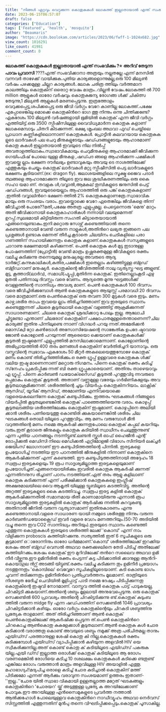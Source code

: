 ```yaml
---
title: "നിങ്ങൾ ഏറ്റവും വെറുക്കുന്ന കൊതുകുകള്‍ ലോകത്ത് ഇല്ലാതായാല്‍ എന്ത് സംഭവിക്കും ?"
date: 2023-06-15T06:57:07
draft: false
categories: ["Education"]
tags: ['Featured', 'health', 'mosquito']
author: "Beaumaris"
image: "https://cdn.boolokam.com/articles/2023/06/fwff-1-1024x682.jpg"
view_count: 1016291
like_count: 41981
comment_count: 0
---
```


**ലോകത്ത് കൊതുകുകള്‍ ഇല്ലാതായാല്‍ എന്ത് സംഭവിക്കും ?⭐** **അറിവ് തേടുന്ന പാവം പ്രവാസി** ????എന്ത് സംഭവിക്കാനാ അത്രയും നല്ലതല്ലേ എന്ന് മനസില്‍ വന്നവര്‍ താഴേക്ക് വായിക്കുക.പുതിയ കാര്യങ്ങളൊന്നുമല്ല,ഒരു 100 മില്യണ്‍ വര്‍ഷം പഴക്കമുള്ള ചില്ലറ കാര്യങ്ങള്‍..ലോക ചരിത്ര ത്തിലും വര്‍ത്തമാന കാലത്തിലും കൊതുകിന് ഒരൊറ്റ വേഷം മാത്രം..വില്ലന്‍ വേഷം.ലോകത്തി ല്‍ 700 million ആളുകള്‍ ഓരോ വര്‍ഷവും കൊതുകുജന്യ രോഗങ്ങ ള്‍ക്ക് ചികിത്സ തേടുന്നു,1 മില്യണ്‍ ആളുകള്‍ മരണപ്പെടുന്നു. ഇത്രത്തോളം വെറുക്കപ്പെട്ട,ശപിക്കപ്പെട്ട ഒരു ജീവി വര്‍ഗ്ഗം വേറേ കാണില്ല ലോകത്ത്.പക്ഷേ എപ്പോഴെങ്കിലു മൊക്കെ കൊതുകിന്‍റെ ഭാഗ ത്തു നിന്നും ഒന്നു ചിന്തിക്കണ്ടേ?ഏകദേശം 100 മില്യണ്‍ വര്‍ഷങ്ങളായി ഭൂമിയില്‍ കൊതുക് എന്ന ജീവി വര്‍ഗ്ഗം എത്തിയിട്ട്.ഒരു 3500 സ്പീഷീസിലുള്ള വൈവിധ്യമാര്‍ന്ന കൊതുകു കളാണ് ലോകമെമ്പാടും ചിതറി കിടക്കുന്നത്. ഭക്ഷ്യ ശൃംഖല അഥവാ ഫുഡ് ചെയ്നിലെ പ്രാധാന കണ്ണികളിലൊന്നാണ് കൊതുകുകള്‍. പ്രോട്ടീന്‍ കലവറയായ കൊതുകുക ളുടെ ലാര്‍വകള്‍ പല ചെറു മീനുകളുടേയും ഷഡ്പദങ്ങളുടേയും ആഹാരമാണ് കൊതു കുകള്‍ ഇല്ലാതായാല്‍ ഇവയുടെ നില നില്‍പ്പ് അവതാളത്തിലാകും.സ്വാഭാവികമായും ചെറുമീനുകളെ ആഹാരമാക്കി ജീവിക്കുന്ന ഗെയിംഫിഷ് പോലെ യുള്ള മീനുകള ,ഷഡ്പദ ങ്ങളെ ആഹരിക്കുന്ന പക്ഷികള്‍ ഇവയ്ക്കെ ല്ലാം ഭക്ഷണ ദൗര്‍ലഭ്യം ഉണ്ടാവുകയും അവയു ടെ നാശത്തിലേക്ക് എത്തുകയും ചെയ്യും കൊതുക് ലാര്‍വകള്‍ മറ്റു സ്പീഷീസില്‍ പെട്ട ലാര്‍വകളുടെ ഭക്ഷണം കൂടിയാണ്.(ex: dragon fly). ജലാശയങ്ങളിലെ സൂക്ഷ്മ ജൈവ പദാര്‍ ത്ഥങ്ങളെ ആഹാരമാക്കുന്ന തിലൂടെ ഇവ ജല ശുദ്ധീകരണത്തിലും ഒരു കൈ സഹാ യമാ ണ്. തവളക ള്‍,വവ്വാല്‍,ആമകല്‌ തുമ്പികളുടെ ജനുസില്‍ പെട്ട് ഷഡ്പദങ്ങള്‍, ഇവയുടെയെല്ലാം ആഹാരത്തില്‍ ഒരു പങ്ക് കൊതുകുകളാണ് .ഇതില്‍ വവ്വാലിന്‍റെ ഭക്ഷണ ത്തില്‍ 2% കൊതുകുകളാണത്രേ.സ്വാഭാവിക മായും ഒരു സംശയം വരാം..ഇവയ്ക്കൊക്കെ വേറേ ഏതെങ്കിലും ജീവികളെ തിന്ന് ജീവിച്ചാല്‍ പോരേ??മതി,പക്ഷേ അതത്ര എളുപ്പമല്ല. [](https://cdn.boolokam.com/articles/2023/06/fwff-1.jpg)പെട്ടെന്നൊരു 'മെനു' മാറ്റം അതി ജീവിക്കാനായി കൊതുകാഹാരികള്‍ നന്നായി വലയുമെന്നത് ഉറപ്പ്.സുലഭമായി കിട്ടിയിരുന്ന സംഗതി കിട്ടാതെയായാല്‍ എങ്ങനെയുണ്ടാകും.ഇനി മറ്റൊരു സോഴ്സ് കണ്ടെത്തിയാല്‍ തന്നെ കണ്ടെത്താനായി വേണ്ടി വരുന്ന നാളുകള്‍,അതിന്‍റെ ലഭ്യത ഇങ്ങനെ പല പ്രശ്നങ്ങള്‍ ഉണ്ടാകു മെന്നത് തീര്‍ച്ച.കൂടാതെ ചിലയിനം ചെടികളിലെ പരാ ഗണത്തിന് സഹായിക്കുന്നതും കൊതുകു കളാണ്.കൊതുകുകൾ സസ്യങ്ങളുടെ ചാറാണു ഭക്ഷണമായി കഴിക്കുന്നത്. പെൺ കൊതുകു കൾ മുട്ട ഇടാനുള്ള പോഷണത്തിന് (പ്രോട്ടീന്‍) വേണ്ടി മാത്രം ഉഷ്ണരക്തമുള്ള ജീവികളുടെ രക്തം വലിച്ചു കുടിക്കുന്നു തന്നെയുമല്ല മനുഷ്യരല്ല അവരുടെ ആദ്യ ടാര്‍ജറ്റ്.കന്നുകാലികള്‍,കുതിര,പക്ഷികള്‍ ഇതെല്ലാം കഴിഞ്ഞിട്ടുള്ള ബ്ളഡ് ബ്ളീഡറാണ് മനുഷ്യര്‍. കൊതുകിന്റെ ജീവിതത്തിൽ നാലു വ്യത്യസ്ത ഘട്ട ങ്ങളുണ്ട്. മുട്ട, കൂത്താടി(ലാര്‍വ), സമാധി(പ്യൂപ്പ),മുതിർന്ന കൊതുക്. ഇതിനെല്ലാംകൂടി ഏഴു മുതൽ പതിന്നാലു ദിവസ്സം വരെ വേണം. ആദ്യത്തെ മൂന്നു ഘട്ടങ്ങൾക്ക് വെള്ളത്തിന്റെ സാന്നിധ്യം അവശ്യ മാണ്. പെൺ കൊതുകുകൾ 100 ദിവസം വരെ ജീവിച്ചിരിക്കുമ്പോൾ ആൺ കൊതുകുകളുടെ ആയുസ്സ് പരമാവധി 20 ദിവസം വരെ മാത്രമാണ്.ഒരു പെണ്‍കൊതുക് ഒരു തവണ 300 മുട്ടകള്‍ വരെ ഇടും. മണം കാഴ്ച,ശരീര താപം ഇവയെ ല്ലാം തിരിച്ചറിഞ്ഞാണ് ഇവ ഇരയുടെ സ്ഥാനം കണ്ടെത്തുന്നത് ചിലരെ കൂടുതലായി കൊതുക് വളഞ്ഞിട്ട് ആക്രമിക്കുന്നത് സാധാരണമാണ്. ചിലരെ കൊതുക് ശ്രദ്ധിക്കാറു പോലും ഇല്ല. ആലോചി ച്ചിട്ടുണ്ടോ എന്താണ് ചിലരോട് കൊതുകിന് പക്ഷാപാതമുള്ളതെന്താണെന്ന്?ചില കാര്യങ്ങ്‍ ഇതിനു പിന്നിലുണ്ടെ ന്നാണ് വിഗദ്ധര്‍ പറയു ന്നത്.അമേരിക്കന്‍ മൊസ്‌ക്വി റ്റോ കണ്‍ട്രോള്‍ അസോസിയേഷന്റെ സാങ്കേതിക ഉപദേ ഷ്ടാവായ ജോണ്‍ കൊളോണ്‍ പറയുന്നത് ആരെയൊ ക്കെയാണ് കൊതുകുകള്‍ക്ക് കൂടുതല്‍ ഇഷ്ടമെന്ന് എളുപ്പത്തില്‍ മനസിലാക്കാമെന്നാണ്. കൊളോണിന്റെ അഭിപ്രായത്തില്‍ 400 തരം മണങ്ങള്‍ കൊതുകിന് വേര്‍തിരിച്ചറി യാനാവും. ഒരു വസ്തുവിന്റെ സ്വഭാവം ഏകദേശം 50 മീറ്റര്‍ അകലെയെത്തുമ്പോഴേ കൊതുക് മണം കൊണ്ട് തിരിച്ചറിഞ്ഞിരിക്കും.ഒ രക്ത ഗ്രൂപ്പ് ഉള്ളവരെ കൊതുകുക ള്‍ക്ക് വലിയ ഇഷ്ട മാണെന്നാണ് മറ്റൊരു നിഗമനം. പിന്നെ കൊതുക് രക്തം കുടിച്ച് സ്‌നേഹം പ്രകടിപ്പിക്കു ന്നത് ബി രക്ത ഗ്രൂപ്പുകാരെയാണ്. അതിനും താഴെയാവും എ ഗ്രൂപ്പ്. പിന്നെ കാര്‍ബണ്‍ ഡയോക്‌സൈഡ് കൂടുതല്‍ പുറത്തുവിടു ന്നവരുടെ ഒപ്പമാകും കൊതുക് കൂടുതല്‍. അതാണ് വണ്ണമുള്ള വരേയും ഗര്‍ഭിണികളേയും അവ കൂടുതലാക്രമിക്കുന്നത്. ശരീരത്തിന്റെ ചൂടും വിയര്‍പ്പും കൊതുകിനറിയാം. ലാക്റ്റിക് ആസിഡ്, യൂറിക് ആസിഡ്, അമോണിയ എന്നിവയൊക്കെ വളരെയകലെനിന്നേ കൊതുക് കണ്ടുപിടിക്കും. ഇത്തരം ഘടകങ്ങള്‍ നിങ്ങളുടെ വിയര്‍പ്പില്‍ കൂടുതലുണ്ടെങ്കില്‍ കൊതുക് പാഞ്ഞെത്തിയെന്നു വരാം. കൊഴുപ്പ് കൂടുതലടങ്ങിയ ശരീരത്തിലേക്കും കൊതുകിന് ഇഷ്ടമാണ്. കൊഴുപ്പിനെ അലിയി ക്കാന്‍ ശരീരം പണിയെടുത്തു കൊണ്ടിരി ക്കുകയാണെങ്കില്‍ ശരീരം ചില ഘടകങ്ങള്‍ തൊലി യിലൂടെ പുറത്തുവിടും. ആ മണം വരുമ്പോള്‍ മീന്‍ വറുത്തതിന്റെ മണം നമ്മെ ആകര്‍ഷി ക്കുന്നതുപോലെ കൊതുക് കപ്പല് കയറിയും വരും.ഇത് കൂടാതെ ജീനുകളും കൊതുകു കടിയില്‍ സ്വാധീനം ചെലുത്തുന്നുണ്ട് എന്ന പുതിയ പഠനങ്ങളും നടന്നിട്ടുണ്ട്.ലണ്ടന്‍ സ്കൂള്‍ ഓഫ് ഹൈജീന്‍ എന്റ് ട്രോപ്പിക്കല്‍ മെഡിസി നിലെ മെഡിക്കല്‍ എറ്റിമോളജി വിഭാഗം സീനിയര്‍ ലക്ച്ചര്‍ ജെയിംസ് ലോഗനാണ് ഈ കണ്ടുപിടിത്തത്തിന്റെ പിന്നിൽ. ഇരട്ടകളെ ഉപയോഗിച്ച് നടത്തിയ ഈ പഠനത്തില്‍ ജീനുകളില്‍ നിന്നാണ് കൊതുകിനെ ആകര്‍ഷിക്കുന്നത് എന്ന് കണ്ടെത്തി. ഈ കണ്ടുപിടുത്തത്തിനായി അദ്ദേഹം 18 സ്വരൂപ ഇരട്ടകളെയും 19 രൂപ സാദൃശ്യമില്ലാത്ത ഇരട്ടകളെയുമാണ് ഉപയോഗിച്ചത്.എങ്ങനെയായിരിക്കും ഇവരില്‍ കൊതുകു ആകര്‍ഷി ക്കുന്നത് എന്നതിനനുസ രിച്ചാണ് പഠനം നടത്തിയത്.ഏത് തരം ആളു കളിലാണ് കൊതുകു കടിക്കുന്നത് എന്ന് പരീക്ഷിക്കാൻ കൊതുകുകളെ ഇംഗ്ലീഷ് അക്ഷരമാലയിലെ വൈ ആകൃതി യിലുള്ള ട്യൂബിലൂടെ കടത്തിവിട്ടു. അതിന്റെ അറ്റത്ത് ഇരട്ടകളുടെ കൈ കടത്തിവച്ചു. സ്വരൂപ ഇരട്ട കളില്‍ കൊതുക് ആകര്‍ഷിക്കുന്നതില്‍ സമാനമായ രീതി കാണാമായിരുന്നു എന്നാല്‍ രൂപ സാദൃശ്യമില്ലാത്ത ഇരട്ടകളില്‍ കൊതുക് ആര്‍ഷിക്കു ന്നതില്‍ കുറവുകണ്ടു. അതിനാല്‍ ജീനില്‍ വരുന്ന വ്യത്യാസമാണ് ഇതിനുകാരണം എന്നു കണ്ടെത്താനായി.വളരെ സാധാരണ യായി നമ്മുടെ ശരീരത്തു നിന്നും വരുന്ന കാര്‍ബണ്‍ഡയോക്സൈഡ് ഇവര്‍ വളരെ വേഗം മണത്തറിയും.(50-70 അടിയില്‍ വച്ചു തന്നെ ഇവ CO2 സാന്നിദ്ധ്യം അറിയും).ഇരയുടെ സ്ഥാനം കണ്ടെത്തി എത്തുന്ന കൊതുകുകള്‍ ഇരയുടെ ശരീരത്തി ലേക്ക് 'കൊമ്പ്' എന്ന് നാം വിളിക്കുന്ന proboscis കുത്തിയിറക്കുന്നു. സത്യത്തില്‍ ഇത് 6 സൂചികളുടെ ഒരു കൂട്ടമാണ് ഒാരോന്നിനും ഓരോ ധര്‍മ്മമാണ്.'കൊമ്പ്' ശരീരത്തിലേക്ക് ഇറക്കിയ ശേഷം അത് ബ്ളഡ് വെസല്‍ അഥവാ രക്തക്കുഴലിനെ തേടി പിടിച്ച് അതിലേക്ക് കുത്തിയിറക്കും.ശേഷം കൊതുക് ഈ മുറിവിലേക്ക് തന്‍റെ സലൈവ അഥവാ ഉമി നീര്‍ വീഴ്ത്തുന്നു.ഈ ഉമിനീരില്‍ രക്തം പെട്ടന്ന് കട്ട പിടിക്കാതിരി ക്കാനുള്ള ആന്‍റി-കൊയാഗുല ന്‍റ്സ് അടങ്ങി യിട്ടുണ്ട്.രക്തം വലിച്ചു കുടിക്കുന്ന തും ഉമിനീര്‍ പ്രയോഗം നടത്തുന്നതും 'കൊമ്പിലെ' വെവ്വേറേ സൂചികളിലൂടെയാണ്. കടി കൊണ്ട ഭാഗം ചുവന്ന് തടിക്കുന്നതും ഉമിനീരിന്‍റെ പ്രതിപ്രവര്‍ത്തനം മൂലമാണ്. രാത്രിയുടെ നിശബ്ദത ഭേദിച്ച് ചെവിയില്‍ മൂളിപ്പാട്ട് പാടി നമ്മെ ദേഷ്യം പിടിപ്പിക്കുന്നതു കൊതുകിന്റെ ഇഷ്ടവി നോദമാണ്. വാസ്തവ ത്തില്‍ കൊതുക പാട്ട് പാടുകയല്ല, ചിറകിട്ടടി ക്കുകയാണ്.അതിന്റെ ശബ്ദം മൂളലായി അനുഭവപ്പെടുന്നു. ഒരു കൊതുക് സെക്കണ്ടില്‍ 600 പ്രാവശ്യം അതിന്റെ ചിറകിട്ടടിക്കുന്നു ണ്ട്.കൊതുക് കുടുംബ ത്തില്‍ വരുന്ന midge fly എന്ന ഷഡ്പദത്തിന് സെക്കണ്ടില്‍ 1046 പ്രാവശ്യം ചിറകിട്ടടിക്കാന്‍ കഴിയും. ഓരോ വര്‍ഗ്ഗം കൊതുകിന്റെയും ചിറകടി ശബ്ദത്തിനു പ്രത്യേക താളമാണ്. അത് തിരിച്ചറിഞ്ഞാണ് ആണ്‍ കൊതുക് പെണ്‍കൊതുകിലേക്ക് ആകര്‍ഷിക്ക പ്പെടുന്ന ത്.പെണ്‍ കൊതുകിന്‍റെ ചിറകൊച്ച ആണ്‍കൊതു കുകളേക്കാള്‍ കൂടുതലാണ്.ആണ്‍ കൊതുകു കള്‍ ചോര കുടിക്കാന്‍ വരാത്തതു കൊണ്ട് അവയുടെ ശബ്ദം നമുക്ക് അത്ര പരിചിതമല്ല താനും എയിഡ്സ് പരത്താനുള്ള ശേഷി കൊതു കി നില്ല.കൊതുകുകള്‍ രക്തം കുടിക്കുമ്പോള്‍ എയിഡ്സ് വ്യാപിപ്പിക്കാന്‍ കഴിയുന്ന അളവില്‍ HIV യെ സ്വീകരിക്കുന്നില്ല.അത് കൊണ്ട് കൊതു ക് കടിയിലൂടെ എയിഡ്സ് പകരുക യില്ല.എയി ഡ്സ് ഇല്ലാത്ത ഒരാള്‍ക്ക്‌ കൊതുക് കടിയിലൂടെ ആ രോഗം വരണമെങ്കില്‍ രോഗിയെ കടിച്ച 10 ദശലക്ഷം കൊതുകുകള്‍ കടിക്കെ ണ്ടതുണ്ട് എങ്കിലേ രോഗം വരുത്താന്‍ മാത്രം അളവിലുള്ള HIV അയാളില്‍ എത്തൂ. മഹാഭാഗ്യം!!മദ്യപിച്ച ഒരാളെ കടിച്ച് ചോര കുടിച്ചാല്‍ കൊതുകിന് മത്ത് പിടിക്കുമോ എന്നത് ആര്‍ക്കും വരാവുന്ന സംശയമാണ് ഉത്തരം ഇതാണ്- ''ഇല്ല..''ചോര യില്‍ സ്വാഭാ വികമായി ഉള്ളതല്ലാത്ത മറ്റേത് ഘടകങ്ങളും കൊതുകിന്‍റെ 'ചോരയറ' യ്ക്ക് അടുത്തുള്ള പ്രത്യേ ക അറയിലേക്കാണ് പോവുക.ഈ അറയിലുള്ള എന്‍സൈമുകളുടെ പ്രവര്‍ത്ത നത്താല്‍ ആല്‍ക്കഹോള്‍ പോലെയുള്ളവ കൊതുകിന്‍റെ നാഡീവ്യൂഹം അഥവാ നെര്‍വസ് സിസ്റ്റത്തില്‍ എത്തുന്നതിന് മുന്‍പു തന്നെ വിഘടിപ്പിക്കപ്പെടും.കൊതുക് പൂസാകില്ല.
